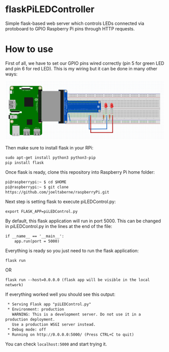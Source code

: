 # flaskPiLEDController

Simple flask-based web server which controls LEDs connected via protoboard to GPIO Raspberry Pi pins through HTTP requests.

# How to use

First of all, we have to set our GPIO pins wired correctly (pin 5 for green LED and pin 6 for red LED). This is my wiring but it can be done in many other ways:

![](diagram.png)

Then make sure to install flask in your RPi:

```
sudo apt-get install python3 python3-pip
pip install flask
```

Once flask is ready, clone this repository into Raspberry Pi home folder:

```
pi@raspberrypi:~ $ cd $HOME
pi@raspberrypi:~ $ git clone https://github.com/joeltaberne/raspberryPi.git
```

Next step is setting flask to execute piLEDControl.py:

```
export FLASK_APP=piLEDControl.py
```

By default, this flask application will run in port 5000. This can be changed in piLEDControl.py in the lines at the end of the file:

```
if __name__ == '__main__':
    app.run(port = 5000)
```

Everything is ready so you just need to run the flask application:

```
flask run
```

OR

```
flask run --host=0.0.0.0 (flask app will be visible in the local network)
```

If everything worked well you should see this output:

```
 * Serving Flask app "piLEDControl.py"
 * Environment: production
   WARNING: This is a development server. Do not use it in a production deployment.
   Use a production WSGI server instead.
 * Debug mode: off
 * Running on http://0.0.0.0:5000/ (Press CTRL+C to quit)
```

You can check ```localhost:5000``` and start trying it.
